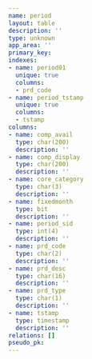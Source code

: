 ```yaml
---
name: period
layout: table
description: ''
type: unknown
app_area: ''
primary_key: 
indexes:
- name: period01
  unique: true
  columns:
  - prd_code
- name: period_tstamp
  unique: true
  columns:
  - tstamp
columns:
- name: comp_avail
  type: char(200)
  description: ''
- name: comp_display
  type: char(200)
  description: ''
- name: core_category
  type: char(3)
  description: ''
- name: fixedmonth
  type: bit
  description: ''
- name: period_sid
  type: int(4)
  description: ''
- name: prd_code
  type: char(2)
  description: ''
- name: prd_desc
  type: char(16)
  description: ''
- name: prd_type
  type: char(1)
  description: ''
- name: tstamp
  type: timestamp
  description: ''
relations: []
pseudo_pk: 
---
```


